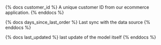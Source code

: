 {% docs customer_id %}
A unique customer ID from our ecommerce application.
{% enddocs %}

{% docs days_since_last_order %}
Last sync with the data source
{% enddocs %}

{% docs last_updated %}
last update of the model itself
{% enddocs %}